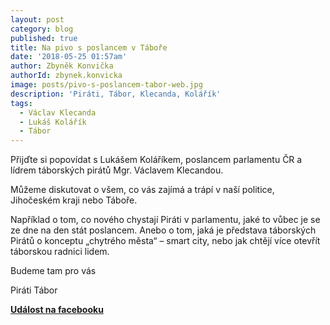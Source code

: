 ```yaml
---
layout: post
category: blog
published: true
title: Na pivo s poslancem v Táboře
date: '2018-05-25 01:57am'
author: Zbyněk Konvička
authorId: zbynek.konvicka
image: posts/pivo-s-poslancem-tabor-web.jpg
description: 'Piráti, Tábor, Klecanda, Kolářík'
tags:
  - Václav Klecanda
  - Lukáš Kolářík
  - Tábor
---
```

Přijďte si popovídat s Lukášem Koláříkem, poslancem parlamentu ČR a lídrem táborských pirátů Mgr. Václavem Klecandou.
 
Můžeme diskutovat o všem, co vás zajímá a trápí v naší politice, Jihočeském kraji nebo Táboře. 

Například o tom, co nového chystají Piráti v parlamentu, jaké to vůbec je se ze dne na den stát poslancem. 
Anebo o tom, jaká je představa táborských Pirátů o konceptu „chytrého města“ – smart city, nebo jak chtějí více otevřít táborskou radnici lidem.

Budeme tam pro vás

Piráti Tábor

[**Událost na facebooku**](https://www.facebook.com/events/391216004726723/)
